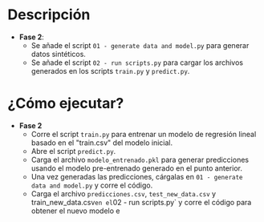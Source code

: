 
# Descripción  

 - **Fase 2**:
    - Se añade el script `01 - generate data and model.py` para generar datos sintéticos.
    - Se añade el script `02 - run scripts.py` para cargar los archivos generados en los scripts `train.py` y `predict.py`.

# ¿Cómo ejecutar?
  
- **Fase 2**
    - Corre el script `train.py` para entrenar un modelo de regresión lineal basado en el "train.csv" del modelo inicial.
    - Abre el script `predict.py`.
    - Carga el archivo `modelo_entrenado.pkl` para generar predicciones usando el modelo pre-entrenado generado en el punto anterior.
    - Una vez generadas las predicciones, cárgalas en `01 - generate data and model.py` y corre el código.
    - Carga el archivo `predicciones.csv`, `test_new_data.csv` y train_new_data.csv` en el `02 - run scripts.py` y corre el código para obtener el nuevo modelo e
